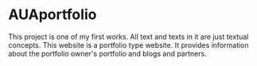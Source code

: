 # AUAportfolio
This project is one of my first works. All text and texts in it are just textual concepts. This website is a portfolio type website. It provides information about the portfolio owner's portfolio and blogs and partners.
